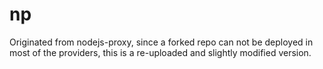 # np
Originated from nodejs-proxy, since a forked repo can not be deployed in most of the providers, this is a re-uploaded and slightly modified version.
